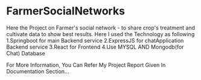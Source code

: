 # FarmerSocialNetworks

Here the Project on Farmer's social network - to share crop's treatment and cultivate 
data to show best results.
Here I used the Technology as following 
1.Springboot for main Backend service
2.ExpressJS for chatApplication Backend service
3.React for Frontend
4.Use MYSQL AND Mongodb(for Chat) Database

For More Information, You Can Refer My Project Report Given In Documentation Section...
